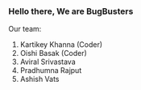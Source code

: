 ### Hello there, We are BugBusters

Our team:
1. Kartikey Khanna (Coder)
2. Oishi Basak (Coder)
3. Aviral Srivastava
4. Pradhumna Rajput
5. Ashish Vats
